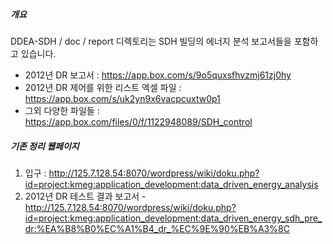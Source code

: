 ##### 개요 
DDEA-SDH / doc / report 디렉토리는 SDH 빌딩의 에너지 분석 보고서들을 포함하고 있습니다. 
  - 2012년 DR 보고서 : https://app.box.com/s/9o5quxsfhvzmj61zj0hy
  - 2012년 DR 제어를 위한 리스트 엑셀 파일 : https://app.box.com/s/uk2yn9x6vacpcuxtw0p1
  - 그외 다양한 파일들 : https://app.box.com/files/0/f/1122948089/SDH_control

##### 기존 정리 웹페이지 
  1. 입구 : http://125.7.128.54:8070/wordpress/wiki/doku.php?id=project:kmeg:application_development:data_driven_energy_analysis
  1. 2012년 DR 테스트 결과 보고서
    - http://125.7.128.54:8070/wordpress/wiki/doku.php?id=project:kmeg:application_development:data_driven_energy_sdh_pre_dr:%EA%B8%B0%EC%A1%B4_dr_%EC%9E%90%EB%A3%8C
